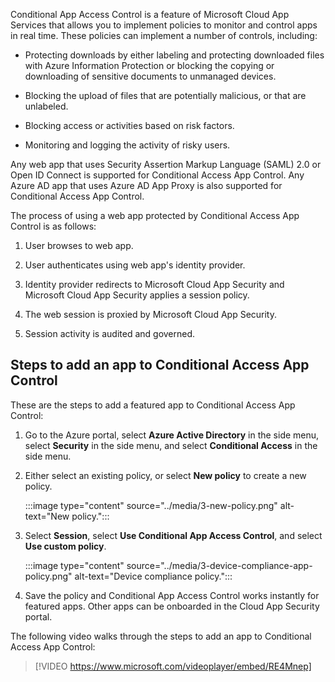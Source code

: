 Conditional App Access Control is a feature of Microsoft Cloud App Services that allows you to implement policies to monitor and control apps in real time. These policies can implement a number of controls, including:

-   Protecting downloads by either labeling and protecting downloaded files with Azure Information Protection or blocking the copying or downloading of sensitive documents to unmanaged devices.

-   Blocking the upload of files that are potentially malicious, or that are unlabeled.

-   Blocking access or activities based on risk factors.

-   Monitoring and logging the activity of risky users.

Any web app that uses Security Assertion Markup Language (SAML) 2.0 or Open ID Connect is supported for Conditional Access App Control. Any Azure AD app that uses Azure AD App Proxy is also supported for Conditional Access App Control.

The process of using a web app protected by Conditional Access App Control is as follows:

1.  User browses to web app.

2.  User authenticates using web app's identity provider.

3.  Identity provider redirects to Microsoft Cloud App Security and Microsoft Cloud App Security applies a session policy.

4.  The web session is proxied by Microsoft Cloud App Security.

5.  Session activity is audited and governed.

## Steps to add an app to Conditional Access App Control

These are the steps to add a featured app to Conditional Access App Control:

1. Go to the Azure portal, select **Azure Active Directory** in the side menu, select **Security** in the side menu, and select **Conditional Access** in the side menu.

2. Either select an existing policy, or select **New policy** to create a new policy.

    :::image type="content" source="../media/3-new-policy.png" alt-text="New policy.":::

3. Select **Session**, select **Use Conditional App Access Control**, and select **Use custom policy**.

    :::image type="content" source="../media/3-device-compliance-app-policy.png" alt-text="Device compliance policy.":::

4. Save the policy and Conditional App Access Control works instantly for featured apps. Other apps can be onboarded in the Cloud App Security portal.

The following video walks through the steps to add an app to Conditional Access App Control:

> [!VIDEO https://www.microsoft.com/videoplayer/embed/RE4Mnep]
